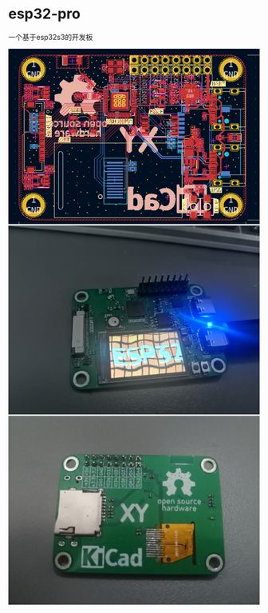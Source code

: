 # esp32-pro
一个基于esp32s3的开发板

![](https://raw.githubusercontent.com/CXJ007/esp32-pro/main/image/2022-10-24_12-48.png)
![](https://raw.githubusercontent.com/CXJ007/esp32-pro/main/image/IMG_20221024_130752.jpg)
![](https://raw.githubusercontent.com/CXJ007/esp32-pro/main/image/IMG_20221024_131009.jpg)